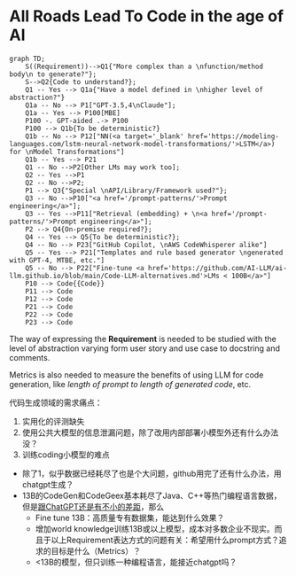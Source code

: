 # All Roads Lead To Code in the age of AI
    
```mermaid
graph TD;
    S((Requirement))-->Q1{"More complex than a \nfunction/method body\n to generate?"};
    S-->Q2{Code to understand?};
    Q1 -- Yes --> Q1a{"Have a model defined in \nhigher level of abstraction?"}
    Q1a -- No --> P1["GPT-3.5,4\nClaude"];
    Q1a -- Yes --> P100[MBE]
    P100 -. GPT-aided .-> P100
    P100 --> Q1b{To be deterministic?} 
    Q1b -- No --> P12["NN(<a target='_blank' href='https://modeling-languages.com/lstm-neural-network-model-transformations/'>LSTM</a>) for \nModel Transformations"]
    Q1b -- Yes --> P21
    Q1 -- No -->P2[Other LMs may work too];
    Q2 -- Yes -->P1
    Q2 -- No -->P2;
    P1 --> Q3{"Special \nAPI/Library/Framework used?"};
    Q3 -- No -->P10["<a href='/prompt-patterns/'>Prompt engineering</a>"];
    Q3 -- Yes -->P11["Retrieval (embedding) + \n<a href='/prompt-patterns/'>Prompt engineering</a>"];
    P2 --> Q4{On-premise required?};
    Q4 -- Yes --> Q5{To be deterministic?};
    Q4 -- No --> P23["GitHub Copilot, \nAWS CodeWhisperer alike"]
    Q5 -- Yes --> P21["Templates and rule based generator \ngenerated with GPT-4, MTBE, etc."]
    Q5 -- No --> P22["Fine-tune <a href='https://github.com/AI-LLM/ai-llm.github.io/blob/main/Code-LLM-alternatives.md'>LMs < 100B</a>"]
    P10 --> Code{{Code}}
    P11 --> Code
    P12 --> Code
    P21 --> Code
    P22 --> Code
    P23 --> Code
```

The way of expressing the **Requirement** is needed to be studied with the level of abstraction varying form user story and use case to docstring and comments.

Metrics is also needed to measure the benefits of using LLM for code generation, like *length of prompt to length of generated code*, etc.

代码生成领域的需求痛点：
1. 实用化的评测缺失
2. 使用公共大模型的信息泄漏问题，除了改用内部部署小模型外还有什么办法没？
3. 训练coding小模型的难点
  - 除了1，似乎数据已经耗尽了也是个大问题，github用完了还有什么办法，用chatgpt生成？
  - 13B的CodeGen和CodeGeex基本耗尽了Java、C++等热门编程语言数据，但是[跟ChatGPT还是有不小的差距](Code-LLM-alternatives.md)，那么
    - Fine tune 13B：高质量专有数据集，能达到什么效果？
    - 增加world knowledge训练13B或以上模型，成本对多数企业不现实。而且于以上Requirement表达方式的问题有关：希望用什么prompt方式？追求的目标是什么（Metrics）？
    - <13B的模型，但只训练一种编程语言，能接近chatgpt吗？
